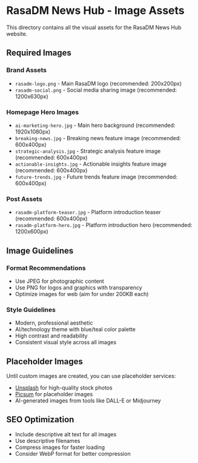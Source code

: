 # RasaDM News Hub - Image Assets

This directory contains all the visual assets for the RasaDM News Hub website.

## Required Images

### Brand Assets
- `rasadm-logo.png` - Main RasaDM logo (recommended: 200x200px)
- `rasadm-social.png` - Social media sharing image (recommended: 1200x630px)

### Homepage Hero Images
- `ai-marketing-hero.jpg` - Main hero background (recommended: 1920x1080px)
- `breaking-news.jpg` - Breaking news feature image (recommended: 600x400px)
- `strategic-analysis.jpg` - Strategic analysis feature image (recommended: 600x400px)
- `actionable-insights.jpg` - Actionable insights feature image (recommended: 600x400px)
- `future-trends.jpg` - Future trends feature image (recommended: 600x400px)

### Post Assets
- `rasadm-platform-teaser.jpg` - Platform introduction teaser (recommended: 600x400px)
- `rasadm-platform-hero.jpg` - Platform introduction hero (recommended: 1200x600px)

## Image Guidelines

### Format Recommendations
- Use JPEG for photographic content
- Use PNG for logos and graphics with transparency
- Optimize images for web (aim for under 200KB each)

### Style Guidelines
- Modern, professional aesthetic
- AI/technology theme with blue/teal color palette
- High contrast and readability
- Consistent visual style across all images

## Placeholder Images

Until custom images are created, you can use placeholder services:
- [Unsplash](https://unsplash.com) for high-quality stock photos
- [Picsum](https://picsum.photos) for placeholder images
- AI-generated images from tools like DALL-E or Midjourney

## SEO Optimization

- Include descriptive alt text for all images
- Use descriptive filenames
- Compress images for faster loading
- Consider WebP format for better compression 